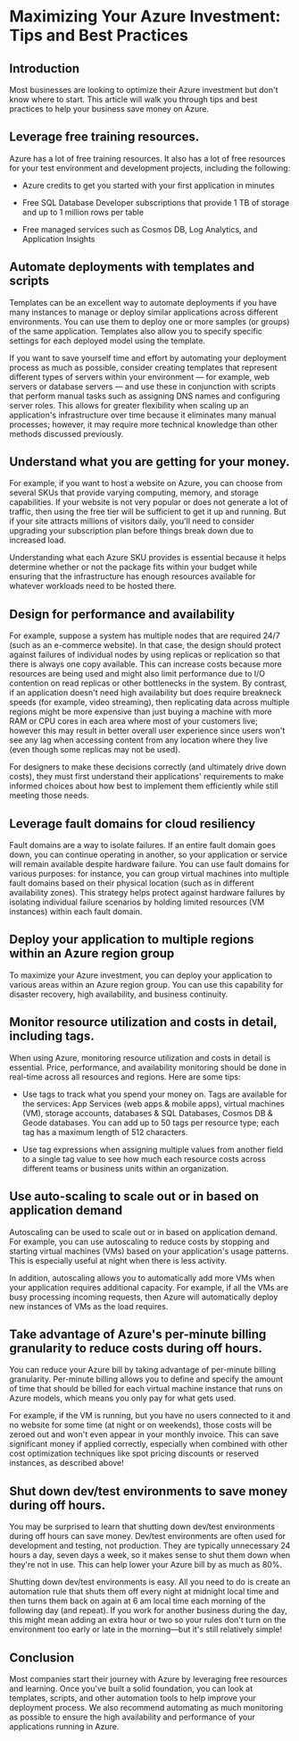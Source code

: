 # Maximizing Your Azure Investment: Tips and Best Practices

## Introduction

Most businesses are looking to optimize their Azure investment but don't know where to start. This article will walk you through tips and best practices to help your business save money on Azure.

## Leverage free training resources.

Azure has a lot of free training resources. It also has a lot of free resources for your test environment and development projects, including the following:

* Azure credits to get you started with your first application in minutes
    
* Free SQL Database Developer subscriptions that provide 1 TB of storage and up to 1 million rows per table
    
* Free managed services such as Cosmos DB, Log Analytics, and Application Insights
    

## Automate deployments with templates and scripts

Templates can be an excellent way to automate deployments if you have many instances to manage or deploy similar applications across different environments. You can use them to deploy one or more samples (or groups) of the same application. Templates also allow you to specify specific settings for each deployed model using the template.

If you want to save yourself time and effort by automating your deployment process as much as possible, consider creating templates that represent different types of servers within your environment — for example, web servers or database servers — and use these in conjunction with scripts that perform manual tasks such as assigning DNS names and configuring server roles. This allows for greater flexibility when scaling up an application's infrastructure over time because it eliminates many manual processes; however, it may require more technical knowledge than other methods discussed previously.

## Understand what you are getting for your money.

For example, if you want to host a website on Azure, you can choose from several SKUs that provide varying computing, memory, and storage capabilities. If your website is not very popular or does not generate a lot of traffic, then using the free tier will be sufficient to get it up and running. But if your site attracts millions of visitors daily, you'll need to consider upgrading your subscription plan before things break down due to increased load.

Understanding what each Azure SKU provides is essential because it helps determine whether or not the package fits within your budget while ensuring that the infrastructure has enough resources available for whatever workloads need to be hosted there.

## Design for performance and availability

For example, suppose a system has multiple nodes that are required 24/7 (such as an e-commerce website). In that case, the design should protect against failures of individual nodes by using replicas or replication so that there is always one copy available. This can increase costs because more resources are being used and might also limit performance due to I/O contention on read replicas or other bottlenecks in the system. By contrast, if an application doesn't need high availability but does require breakneck speeds (for example, video streaming), then replicating data across multiple regions might be more expensive than just buying a machine with more RAM or CPU cores in each area where most of your customers live; however this may result in better overall user experience since users won't see any lag when accessing content from any location where they live (even though some replicas may not be used).

For designers to make these decisions correctly (and ultimately drive down costs), they must first understand their applications' requirements to make informed choices about how best to implement them efficiently while still meeting those needs.

## Leverage fault domains for cloud resiliency

Fault domains are a way to isolate failures. If an entire fault domain goes down, you can continue operating in another, so your application or service will remain available despite hardware failure. You can use fault domains for various purposes: for instance, you can group virtual machines into multiple fault domains based on their physical location (such as in different availability zones). This strategy helps protect against hardware failures by isolating individual failure scenarios by holding limited resources (VM instances) within each fault domain.

## Deploy your application to multiple regions within an Azure region group

To maximize your Azure investment, you can deploy your application to various areas within an Azure region group. You can use this capability for disaster recovery, high availability, and business continuity.

## Monitor resource utilization and costs in detail, including tags.

When using Azure, monitoring resource utilization and costs in detail is essential. Price, performance, and availability monitoring should be done in real-time across all resources and regions. Here are some tips:

* Use tags to track what you spend your money on. Tags are available for the services: App Services (web apps & mobile apps), virtual machines (VM), storage accounts, databases & SQL Databases, Cosmos DB & Geode databases. You can add up to 50 tags per resource type; each tag has a maximum length of 512 characters.
    
* Use tag expressions when assigning multiple values from another field to a single tag value to see how much each resource costs across different teams or business units within an organization.
    

## Use auto-scaling to scale out or in based on application demand

Autoscaling can be used to scale out or in based on application demand. For example, you can use autoscaling to reduce costs by stopping and starting virtual machines (VMs) based on your application's usage patterns. This is especially useful at night when there is less activity.

In addition, autoscaling allows you to automatically add more VMs when your application requires additional capacity. For example, if all the VMs are busy processing incoming requests, then Azure will automatically deploy new instances of VMs as the load requires.

## Take advantage of Azure's per-minute billing granularity to reduce costs during off hours.

You can reduce your Azure bill by taking advantage of per-minute billing granularity. Per-minute billing allows you to define and specify the amount of time that should be billed for each virtual machine instance that runs on Azure models, which means you only pay for what gets used.

For example, if the VM is running, but you have no users connected to it and no website for some time (at night or on weekends), those costs will be zeroed out and won't even appear in your monthly invoice. This can save significant money if applied correctly, especially when combined with other cost optimization techniques like spot pricing discounts or reserved instances, as described above!

## Shut down dev/test environments to save money during off hours.

You may be surprised to learn that shutting down dev/test environments during off hours can save money. Dev/test environments are often used for development and testing, not production. They are typically unnecessary 24 hours a day, seven days a week, so it makes sense to shut them down when they're not in use. This can help lower your Azure bill by as much as 80%.

Shutting down dev/test environments is easy. All you need to do is create an automation rule that shuts them off every night at midnight local time and then turns them back on again at 6 am local time each morning of the following day (and repeat). If you work for another business during the day, this might mean adding an extra hour or two so your rules don't turn on the environment too early or late in the morning—but it's still relatively simple!

## Conclusion

Most companies start their journey with Azure by leveraging free resources and learning. Once you've built a solid foundation, you can look at templates, scripts, and other automation tools to help improve your deployment process. We also recommend automating as much monitoring as possible to ensure the high availability and performance of your applications running in Azure.